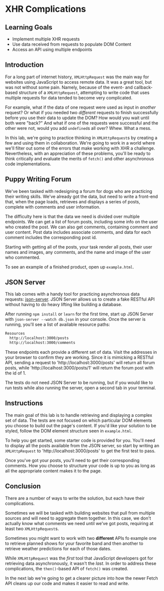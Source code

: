# XHR Complications

## Learning Goals

- Implement multiple XHR requests
- Use data received from requests to populate DOM Content
- Access an API using multiple endpoints

## Introduction

For a long part of internet history, `XMLHttpRequest` was the main way for
websites using JavaScript to access remote data. It was a great tool, but was
not without some pain. Namely, because of the event- and callback-based
structure of a `XMLHttpRequest`, attempting to write code that uses 
multiple requests for data tended to become very complicated.

For example, what if the data of one request were used as input in _another_ request?
Or what if you needed two _different_ requests to finish successfully before
you use their data to update the DOM? How would you wait until both were "back?"
And what if one of the requests were successful and the other were not, would
you add `undefined`s all over? Whew. What a mess.

In this lab, we're going to practice thinking in `XMLHttpRequest`s by creating
a few and using them in collaboration. We're going to work in a world where
we'll filter out some of the errors that make working with XHR a challenge. Nevertheless,
with an appreciation of these problems, you'll be ready to think critically and evaluate
the merits of `fetch()` and other asynchronous code implementations.

## Puppy Writing Forum

We've been tasked with redesigning a forum for dogs who are practicing their
writing skills. We've already got the data, but need to write a front-end that,
when the page loads, retrieves and displays a series of posts, complete with
comments and user information.

The difficulty here is that the data we need is divided over multiple endpoints.
We can get a list of forum posts, including some info on the user who created
the post. We can also get comments, containing comment and user content. Post
data includes associate comments, and data for each comment includes the
corresponding post id.

Starting with getting all of the posts, your task render all posts, their user
names and images, any comments, and the name and image of the user who
commented.

To see an example of a finished product, open up `example.html`.

## JSON Server

This lab comes with a handy tool for practicing asynchronous data requests:
[json-server][]. JSON Server allows us to create a fake RESTful API without
having to do heavy lifting like building a database.

After running `npm install` or `learn` for the first time, start up JSON Server
with `json-server --watch db.json` in your console. Once the server is running,
you'll see a list of available resource paths:

```bash
Resources
  http://localhost:3000/posts
  http://localhost:3000/comments
```

These endpoints each provide a different set of data. Visit the addresses in
your browser to confirm they are working. Since it is mimicking a RESTful API,
sending a request to 'http://localhost:3000/posts' will return all forum posts,
while 'http://localhost:3000/posts/1' will return the forum post with the id of 1.

The tests do not need JSON Server to be running, but if you would like to run
tests while also running the server, open a second tab in your terminal.

## Instructions

The main goal of this lab is to handle retrieving and displaying a complex set
of data. The tests are not focused on which particular DOM elements you choose
to build out the page's content. If you'd like your solution to be styled,
follow the DOM element structure seen in `example.html`.

To help you get started, some starter code is provided for you. You'll need to
display all the posts available from the JSON server, so start by writing an
`XMLHttpRequest` to 'http://localhost:3000/posts' to get the first test to pass.

Once you've got your posts, you'll need to get their corresponding comments. How
you choose to structure your code is up to you as long as all the appropriate
content makes it to the page.

## Conclusion

There are a number of ways to write the solution, but each have their
complications.

Sometimes we will be tasked with building websites that pull from multiple
sources and will need to aggregate them together. In this case, we don't
actually know what comments we need until we've got posts, requiring at least
two `XMLHttpRequest`s.

Sometimes you might want to work with two **different** APIs fo example one to
retrieve planned shows for your favorite band and then another to retrieve
weather predictions for each of those dates.

While `XMLHttpRequest` was the _first_ tool that JavaScript developers got for
retrieving data asynchronously, it wasn't the _last_. In order to address these
complications, the `then()`-based API of `fetch()` was created.

In the next lab we're going to get a clearer picture into how the newer Fetch
API cleans up our code and makes it easier to read and write.

[json-server]: https://github.com/typicode/json-server
